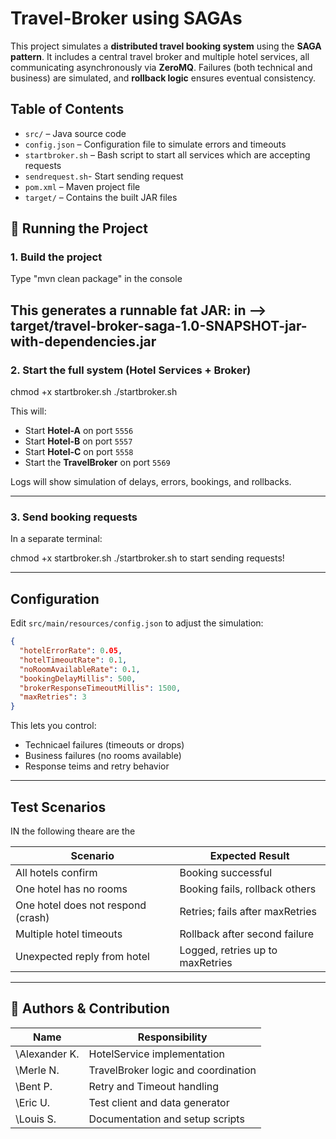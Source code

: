 # Travel-Broker using SAGAs

This project simulates a **distributed travel booking system** using the **SAGA pattern**. It includes a central travel broker and multiple hotel services, all communicating asynchronously via **ZeroMQ**. Failures (both technical and business) are simulated, and **rollback logic** ensures eventual consistency.

## Table of Contents

- `src/` – Java source code
- `config.json` – Configuration file to simulate errors and timeouts
- `startbroker.sh` – Bash script to start all services which are accepting requests
- `sendrequest.sh`- Start sending request
- `pom.xml` – Maven project file
- `target/` – Contains the built JAR files

## 🚀 Running the Project

### 1. Build the project

Type "mvn clean package" in the console

This generates a runnable **fat JAR**:
 in --> target/travel-broker-saga-1.0-SNAPSHOT-jar-with-dependencies.jar
---

### 2. Start the full system (Hotel Services + Broker)


chmod +x startbroker.sh
./startbroker.sh

This will:

* Start **Hotel-A** on port `5556`
* Start **Hotel-B** on port `5557`
* Start **Hotel-C** on port `5558`
* Start the **TravelBroker** on port `5569`

Logs will show simulation of delays, errors, bookings, and rollbacks.

---

### 3. Send booking requests

In a separate terminal:

chmod +x startbroker.sh
./startbroker.sh to start sending requests!

---

## Configuration

Edit `src/main/resources/config.json` to adjust the simulation:

```json
{
  "hotelErrorRate": 0.05,
  "hotelTimeoutRate": 0.1,
  "noRoomAvailableRate": 0.1,
  "bookingDelayMillis": 500,
  "brokerResponseTimeoutMillis": 1500,
  "maxRetries": 3
}
```

This lets you control:

* Technicael failures (timeouts or drops)
* Business failures (no rooms available)
* Response teims and retry behavior

---

## Test Scenarios

IN the following theare are the 

| Scenario                           | Expected Result                  |
| ---------------------------------- | -------------------------------- |
| All hotels confirm                 | Booking successful               |
| One hotel has no rooms             | Booking fails, rollback others   |
| One hotel does not respond (crash) | Retries; fails after maxRetries  |
| Multiple hotel timeouts            | Rollback after second failure    |
| Unexpected reply from hotel        | Logged, retries up to maxRetries |

---

## 📜 Authors & Contribution 

| Name        | Responsibility                      |
| ----------- | ----------------------------------- |
| \Alexander K. | HotelService implementation         |
| \Merle N. | TravelBroker logic and coordination |
| \Bent P. | Retry and Timeout handling          |
| \Eric U. | Test client and data generator      |
| \Louis S. | Documentation and setup scripts     |
